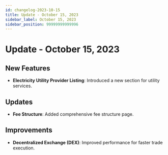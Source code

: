 ```yaml
---
id: changelog-2023-10-15
title: Update - October 15, 2023
sidebar_label: October 15, 2023
sidebar_position: 99999999999996
---
```


# Update - October 15, 2023

## New Features
- **Electricity Utility Provider Listing**: Introduced a new section for utility services.

## Updates
- **Fee Structure**: Added comprehensive fee structure page.

## Improvements
- **Decentralized Exchange (DEX)**: Improved performance for faster trade execution.
